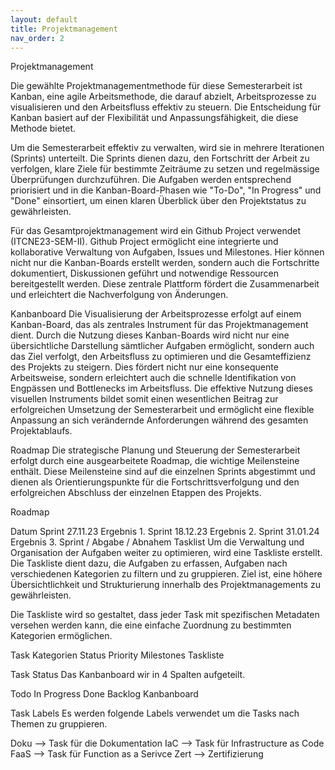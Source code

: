 ```yaml
---
layout: default
title: Projektmanagement
nav_order: 2
---
```


Projektmanagement

Die gewählte Projektmanagementmethode für diese Semesterarbeit ist Kanban, eine agile Arbeitsmethode, die darauf abzielt, Arbeitsprozesse zu visualisieren und den Arbeitsfluss effektiv zu steuern. Die Entscheidung für Kanban basiert auf der Flexibilität und Anpassungsfähigkeit, die diese Methode bietet.

Um die Semesterarbeit effektiv zu verwalten, wird sie in mehrere Iterationen (Sprints) unterteilt. Die Sprints dienen dazu, den Fortschritt der Arbeit zu verfolgen, klare Ziele für bestimmte Zeiträume zu setzen und regelmässige Überprüfungen durchzuführen. Die Aufgaben werden entsprechend priorisiert und in die Kanban-Board-Phasen wie "To-Do", "In Progress" und "Done" einsortiert, um einen klaren Überblick über den Projektstatus zu gewährleisten.

Für das Gesamtprojektmanagement wird ein Github Project verwendet (ITCNE23-SEM-II). Github Project ermöglicht eine integrierte und kollaborative Verwaltung von Aufgaben, Issues und Milestones. Hier können nicht nur die Kanban-Boards erstellt werden, sondern auch die Fortschritte dokumentiert, Diskussionen geführt und notwendige Ressourcen bereitgestellt werden. Diese zentrale Plattform fördert die Zusammenarbeit und erleichtert die Nachverfolgung von Änderungen.

Kanbanboard
Die Visualisierung der Arbeitsprozesse erfolgt auf einem Kanban-Board, das als zentrales Instrument für das Projektmanagement dient. Durch die Nutzung dieses Kanban-Boards wird nicht nur eine übersichtliche Darstellung sämtlicher Aufgaben ermöglicht, sondern auch das Ziel verfolgt, den Arbeitsfluss zu optimieren und die Gesamteffizienz des Projekts zu steigern. Dies fördert nicht nur eine konsequente Arbeitsweise, sondern erleichtert auch die schnelle Identifikation von Engpässen und Bottlenecks im Arbeitsfluss. Die effektive Nutzung dieses visuellen Instruments bildet somit einen wesentlichen Beitrag zur erfolgreichen Umsetzung der Semesterarbeit und ermöglicht eine flexible Anpassung an sich verändernde Anforderungen während des gesamten Projektablaufs.

Roadmap
Die strategische Planung und Steuerung der Semesterarbeit erfolgt durch eine ausgearbeitete Roadmap, die wichtige Meilensteine enthält. Diese Meilensteine sind auf die einzelnen Sprints abgestimmt und dienen als Orientierungspunkte für die Fortschrittsverfolgung und den erfolgreichen Abschluss der einzelnen Etappen des Projekts.

Roadmap

Datum	Sprint
27.11.23	Ergebnis 1. Sprint
18.12.23	Ergebnis 2. Sprint
31.01.24	Ergebnis 3. Sprint / Abgabe / Abnahem
Tasklist
Um die Verwaltung und Organisation der Aufgaben weiter zu optimieren, wird eine Taskliste erstellt. Die Taskliste dient dazu, die Aufgaben zu erfassen, Aufgaben nach verschiedenen Kategorien zu filtern und zu gruppieren. Ziel ist, eine höhere Übersichtlichkeit und Strukturierung innerhalb des Projektmanagements zu gewährleisten.

Die Taskliste wird so gestaltet, dass jeder Task mit spezifischen Metadaten versehen werden kann, die eine einfache Zuordnung zu bestimmten Kategorien ermöglichen.

Task Kategorien
Status
Priority
Milestones
Taskliste

Task Status
Das Kanbanboard wir in 4 Spalten aufgeteilt.

Todo
In Progress
Done
Backlog
Kanbanboard

Task Labels
Es werden folgende Labels verwendet um die Tasks nach Themen zu gruppieren.

Doku --> Task für die Dokumentation
IaC --> Task für Infrastructure as Code
FaaS --> Task für Function as a Serivce
Zert --> Zertifizierung